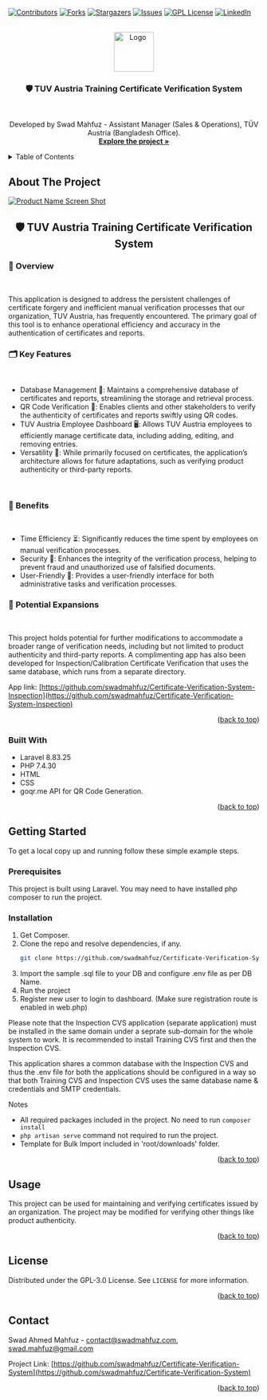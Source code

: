<div id="top"></div>

[![Contributors][contributors-shield]][contributors-url]
[![Forks][forks-shield]][forks-url]
[![Stargazers][stars-shield]][stars-url]
[![Issues][issues-shield]][issues-url]
[![GPL License][license-shield]][license-url]
[![LinkedIn][linkedin-shield]][linkedin-url]



<!-- PROJECT LOGO -->
<br />
<div align="center">
  <a href="https://github.com/swadmahfuz/Certificate-Verification-System">
    <img src="images/logo.png" alt="Logo" width="80" height="80">
  </a>

<h3 align="center">🛡️ TUV Austria Training Certificate Verification System</h3>
<br />

  <p align="center">
    Developed by Swad Mahfuz - Assistant Manager (Sales & Operations), TÜV Austria (Bangladesh Office). 
    <br />
    <a href="https://github.com/swadmahfuz/Certificate-Verification-System"><strong>Explore the project »</strong></a>
  </p>
</div>



<!-- TABLE OF CONTENTS -->
<details>
  <summary>Table of Contents</summary>
  <ol>
    <li>
      <a href="#about-the-project">About The Project</a>
      <ul>
        <li><a href="#built-with">Built With</a></li>
      </ul>
    </li>
    <li>
      <a href="#getting-started">Getting Started</a>
      <ul>
        <li><a href="#prerequisites">Prerequisites</a></li>
        <li><a href="#installation">Installation</a></li>
      </ul>
    </li>
    <li><a href="#usage">Usage</a></li>
    <li><a href="#contributing">Contributing</a></li>
    <li><a href="#license">License</a></li>
    <li><a href="#contact">Contact</a></li>
  </ol>
</details>



<!-- ABOUT THE PROJECT -->
## About The Project

[![Product Name Screen Shot][product-screenshot]](https://github.com/swadmahfuz/Certificate-Verification-System)
<br />
<h2  align="center">🛡️ TUV Austria Training Certificate Verification System </h2>

<h3>📌 Overview </h3></br>

<p>This application is designed to address the persistent challenges of certificate forgery and inefficient manual verification processes that our organization, TUV Austria, has frequently encountered. The primary goal of this tool is to enhance operational efficiency and accuracy in the authentication of certificates and reports.</p>

<h3>🗂️ Key Features </h3></br>

* Database Management 📁: Maintains a comprehensive database of certificates and reports, streamlining the storage and retrieval process.
* QR Code Verification 📱: Enables clients and other stakeholders to verify the authenticity of certificates and reports swiftly using QR codes.
* TUV Austria Employee Dashboard 🖥️: Allows TUV Austria employees to efficiently manage certificate data, including adding, editing, and removing entries.
* Versatility 🔧: While primarily focused on certificates, the application’s architecture allows for future adaptations, such as verifying product authenticity or third-party reports.
</br>

<h3>🚀 Benefits </h3> </br>

* Time Efficiency ⏳: Significantly reduces the time spent by employees on manual verification processes.
* Security 🛑: Enhances the integrity of the verification process, helping to prevent fraud and unauthorized use of falsified documents.
* User-Friendly 🤝: Provides a user-friendly interface for both administrative tasks and verification processes.

<h3>🌟 Potential Expansions</h3></br>
<p>This project holds potential for further modifications to accommodate a broader range of verification needs, including but not limited to product authenticity and third-party reports. A complimenting app has also been developed for Inspection/Calibration Certificate Verification that uses the same database, which runs from a separate directory. </p>

App link: [https://github.com/swadmahfuz/Certificate-Verification-System-Inspection](https://github.com/swadmahfuz/Certificate-Verification-System-Inspection) 

<p align="right">(<a href="#top">back to top</a>)</p>



### Built With

* Laravel 8.83.25
* PHP 7.4.30
* HTML
* CSS
* goqr.me API for QR Code Generation.

<p align="right">(<a href="#top">back to top</a>)</p>



<!-- GETTING STARTED -->
## Getting Started

To get a local copy up and running follow these simple example steps.

### Prerequisites

This project is built using Laravel. You may need to have installed php composer to run the project.

### Installation

1. Get Composer.
2. Clone the repo and resolve dependencies, if any.
   ```sh
   git clone https://github.com/swadmahfuz/Certificate-Verification-System.git
   ```
3. Import the sample .sql file to your DB and configure .env file as per DB Name.
4. Run the project
5. Register new user to login to dashboard. (Make sure registration route is enabled in web.php) 

Please note that the Inspection CVS application (separate application) must be installed in the same domain under a seprate sub-domain for the whole system to work. It is recommended to install Training CVS first and then the Inspection CVS.

This application shares a common database with the Inspection CVS and thus the .env file for both the applications should be configured in a way so that both Training CVS and Inspection CVS uses the same database name & credentials and SMTP credentials.

<stong>Notes</strong>

*  All required packages included in the project. No need to run ```composer install```  
*  ```php artisan serve``` command not required to run the project.
* Template for Bulk Import included in 'root/downloads' folder.

<p align="right">(<a href="#top">back to top</a>)</p>



<!-- USAGE EXAMPLES -->
## Usage

This project can be used for maintaining and verifying certificates issued by an organization. The project may be modified for verifying other things like product authenticity.


<p align="right">(<a href="#top">back to top</a>)</p>


<!-- LICENSE -->
## License

Distributed under the GPL-3.0 License. See `LICENSE` for more information.

<p align="right">(<a href="#top">back to top</a>)</p>



<!-- CONTACT -->
## Contact

Swad Ahmed Mahfuz - contact@swadmahfuz.com, swad.mahfuz@gmail.com

Project Link: [https://github.com/swadmahfuz/Certificate-Verification-System](https://github.com/swadmahfuz/Certificate-Verification-System)

<p align="right">(<a href="#top">back to top</a>)</p>



<!-- MARKDOWN LINKS & IMAGES -->
<!-- https://www.markdownguide.org/basic-syntax/#reference-style-links -->
[contributors-shield]: https://img.shields.io/github/contributors/swadmahfuz/Certificate-Verification-System.svg?style=for-the-badge
[contributors-url]: https://github.com/swadmahfuz/Certificate-Verification-System/graphs/contributors
[forks-shield]: https://img.shields.io/github/forks/swadmahfuz/Certificate-Verification-System.svg?style=for-the-badge
[forks-url]: https://github.com/swadmahfuz/Certificate-Verification-System/network/members
[stars-shield]: https://img.shields.io/github/stars/swadmahfuz/Certificate-Verification-System.svg?style=for-the-badge
[stars-url]: https://github.com/swadmahfuz/Certificate-Verification-System/stargazers
[issues-shield]: https://img.shields.io/github/issues/swadmahfuz/Certificate-Verification-System.svg?style=for-the-badge
[issues-url]: https://github.com/swadmahfuz/Certificate-Verification-System/issues
[license-shield]: https://img.shields.io/github/license/swadmahfuz/Certificate-Verification-System.svg?style=for-the-badge
[license-url]: https://github.com/swadmahfuz/Certificate-Verification-System/blob/master/LICENSE
[linkedin-shield]: https://img.shields.io/badge/-LinkedIn-black.svg?style=for-the-badge&logo=linkedin&colorB=555
[linkedin-url]: https://linkedin.com/in/swad-mahfuz/
[product-screenshot]: images/screenshot.png
